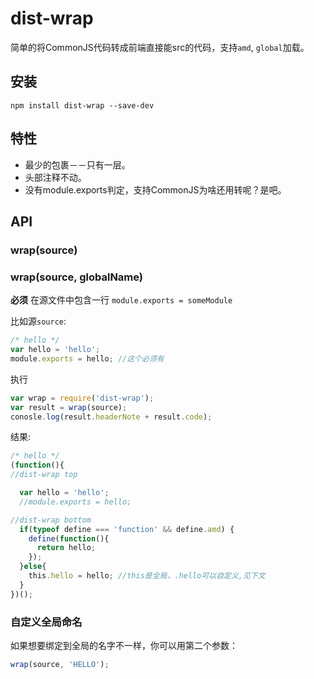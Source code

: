# dist-wrap
简单的将CommonJS代码转成前端直接能src的代码，支持`amd`, `global`加载。
## 安装
`npm install dist-wrap --save-dev`
## 特性
- 最少的包裹－－只有一层。
- 头部注释不动。
- 没有module.exports判定，支持CommonJS为啥还用转呢？是吧。
## API
### wrap(source)
### wrap(source, globalName)
**必须** 在源文件中包含一行 `module.exports = someModule`

比如源`source`:
```js
/* hello */
var hello = 'hello';
module.exports = hello; //这个必须有
```
执行
```js
var wrap = require('dist-wrap');
var result = wrap(source);
conosle.log(result.headerNote + result.code);
```
结果:
```js
/* hello */
(function(){
//dist-wrap top

  var hello = 'hello';
  //module.exports = hello;

//dist-wrap bottom
  if(typeof define === 'function' && define.amd) {
    define(function(){
      return hello;
    });
  }else{
    this.hello = hello; //this是全局，.hello可以自定义,见下文
  }
})();
```
### 自定义全局命名
如果想要绑定到全局的名字不一样，你可以用第二个参数：
```js
wrap(source, 'HELLO');
```
